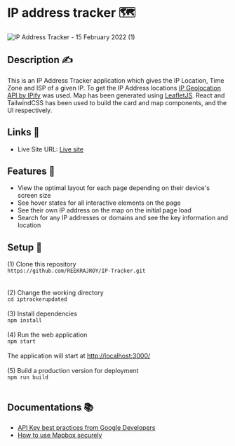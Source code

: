 # IP address tracker 🗺️

![IP Address Tracker - 15 February 2022 (1)](https://user-images.githubusercontent.com/55712612/154151917-4ec7da9b-fcdf-426a-a3df-b75ee9c55a5f.gif)

## Description ✍️
This is an IP Address Tracker application which gives the IP Location, Time Zone and ISP of a given IP. To get the IP Address locations [IP Geolocation API by IPify](https://geo.ipify.org/) was used. Map has been generated using [LeafletJS](https://leafletjs.com/). React and TailwindCSS has been used to build the card and map components, and the UI respectively.

## Links 🔗
- Live Site URL: [Live site](https://iptrackersawo.netlify.app/)

## Features 🤹
- View the optimal layout for each page depending on their device's screen size
- See hover states for all interactive elements on the page
- See their own IP address on the map on the initial page load
- Search for any IP addresses or domains and see the key information and location

## Setup 🚀

(1) Clone this repository <br>
``https://github.com/REEKRAJROY/IP-Tracker.git`` <br><br><br>
(2) Change the working directory <br>
``cd iptrackerupdated`` <br><br>
(3) Install dependencies <br>
``npm install`` <br><br>
(4) Run the web application <br>
``npm start`` <br><br>
The application will start at [http://localhost:3000/](http://localhost:3000/) <br><br>
(5) Build a production version for deployment <br>
``npm run build`` <br><br>

## Documentations 📚

- [API Key best practices from Google Developers](https://developers.google.com/maps/api-key-best-practices)
- [How to use Mapbox securely](https://docs.mapbox.com/help/troubleshooting/how-to-use-mapbox-securely/)
